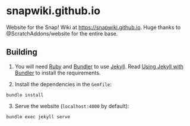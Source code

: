 # snapwiki.github.io

Website for the Snap! Wiki at https://snapwiki.github.io.
Huge thanks to @ScratchAddons/website for the entire base.

## Building

1. You will need [Ruby](https://www.ruby-lang.org/en/) and [Bundler](https://bundler.io/) to use [Jekyll](https://jekyllrb.com/). Read [Using Jekyll with Bundler](https://jekyllrb.com/tutorials/using-jekyll-with-bundler/) to install the requirements.

2. Install the dependencies in the `Gemfile`:

```batch
bundle install
```

3. Serve the website (`localhost:4000` by default):

```batch
bundle exec jekyll serve
```
